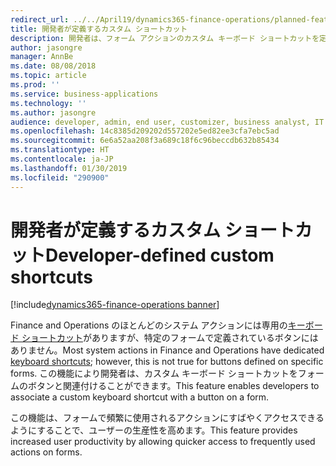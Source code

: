 ```yaml
---
redirect_url: ../../April19/dynamics365-finance-operations/planned-features
title: 開発者が定義するカスタム ショートカット
description: 開発者は、フォーム アクションのカスタム キーボード ショートカットを定義できます。
author: jasongre
manager: AnnBe
ms.date: 08/08/2018
ms.topic: article
ms.prod: ''
ms.service: business-applications
ms.technology: ''
ms.author: jasongre
audience: developer, admin, end user, customizer, business analyst, IT pro
ms.openlocfilehash: 14c8385d209202d557202e5ed82ee3cfa7ebc5ad
ms.sourcegitcommit: 6e6a52aa208f3a689c18f6c96beccdb632b85434
ms.translationtype: HT
ms.contentlocale: ja-JP
ms.lasthandoff: 01/30/2019
ms.locfileid: "290900"
---
```

# <a name="developer-defined-custom-shortcuts"></a><span data-ttu-id="39916-103">開発者が定義するカスタム ショートカット</span><span class="sxs-lookup"><span data-stu-id="39916-103">Developer-defined custom shortcuts</span></span>

[!include[dynamics365-finance-operations banner](../includes/dynamics365-finance-operations.md)]

<span data-ttu-id="39916-104">Finance and Operations のほとんどのシステム アクションには専用の[キーボード ショートカット](/dynamics365/unified-operations/fin-and-ops/get-started/shortcut-keys)がありますが、特定のフォームで定義されているボタンにはありません。</span><span class="sxs-lookup"><span data-stu-id="39916-104">Most system actions in Finance and Operations have dedicated [keyboard shortcuts](/dynamics365/unified-operations/fin-and-ops/get-started/shortcut-keys); however, this is not true for buttons defined on specific forms.</span></span> <span data-ttu-id="39916-105">この機能により開発者は、カスタム キーボード ショートカットをフォームのボタンと関連付けることができます。</span><span class="sxs-lookup"><span data-stu-id="39916-105">This feature enables developers to associate a custom keyboard shortcut with a button on a form.</span></span>  

<span data-ttu-id="39916-106">この機能は、フォームで頻繁に使用されるアクションにすばやくアクセスできるようにすることで、ユーザーの生産性を高めます。</span><span class="sxs-lookup"><span data-stu-id="39916-106">This feature provides increased user productivity by allowing quicker access to frequently used actions on forms.</span></span>  

